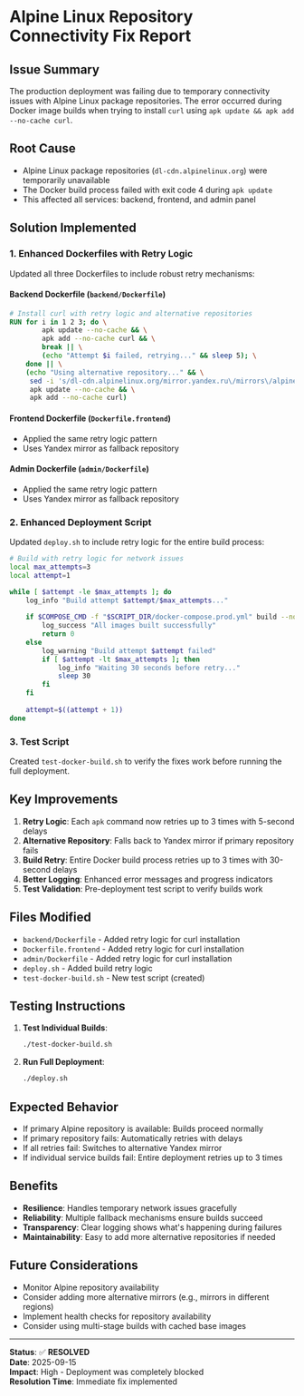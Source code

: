 # Alpine Linux Repository Connectivity Fix Report

## Issue Summary
The production deployment was failing due to temporary connectivity issues with Alpine Linux package repositories. The error occurred during Docker image builds when trying to install `curl` using `apk update && apk add --no-cache curl`.

## Root Cause
- Alpine Linux package repositories (`dl-cdn.alpinelinux.org`) were temporarily unavailable
- The Docker build process failed with exit code 4 during `apk update`
- This affected all services: backend, frontend, and admin panel

## Solution Implemented

### 1. Enhanced Dockerfiles with Retry Logic
Updated all three Dockerfiles to include robust retry mechanisms:

#### Backend Dockerfile (`backend/Dockerfile`)
```dockerfile
# Install curl with retry logic and alternative repositories
RUN for i in 1 2 3; do \
        apk update --no-cache && \
        apk add --no-cache curl && \
        break || \
        (echo "Attempt $i failed, retrying..." && sleep 5); \
    done || \
    (echo "Using alternative repository..." && \
     sed -i 's/dl-cdn.alpinelinux.org/mirror.yandex.ru\/mirrors\/alpine/g' /etc/apk/repositories && \
     apk update --no-cache && \
     apk add --no-cache curl)
```

#### Frontend Dockerfile (`Dockerfile.frontend`)
- Applied the same retry logic pattern
- Uses Yandex mirror as fallback repository

#### Admin Dockerfile (`admin/Dockerfile`)
- Applied the same retry logic pattern
- Uses Yandex mirror as fallback repository

### 2. Enhanced Deployment Script
Updated `deploy.sh` to include retry logic for the entire build process:

```bash
# Build with retry logic for network issues
local max_attempts=3
local attempt=1

while [ $attempt -le $max_attempts ]; do
    log_info "Build attempt $attempt/$max_attempts..."
    
    if $COMPOSE_CMD -f "$SCRIPT_DIR/docker-compose.prod.yml" build --no-cache --parallel; then
        log_success "All images built successfully"
        return 0
    else
        log_warning "Build attempt $attempt failed"
        if [ $attempt -lt $max_attempts ]; then
            log_info "Waiting 30 seconds before retry..."
            sleep 30
        fi
    fi
    
    attempt=$((attempt + 1))
done
```

### 3. Test Script
Created `test-docker-build.sh` to verify the fixes work before running the full deployment.

## Key Improvements

1. **Retry Logic**: Each `apk` command now retries up to 3 times with 5-second delays
2. **Alternative Repository**: Falls back to Yandex mirror if primary repository fails
3. **Build Retry**: Entire Docker build process retries up to 3 times with 30-second delays
4. **Better Logging**: Enhanced error messages and progress indicators
5. **Test Validation**: Pre-deployment test script to verify builds work

## Files Modified

- `backend/Dockerfile` - Added retry logic for curl installation
- `Dockerfile.frontend` - Added retry logic for curl installation  
- `admin/Dockerfile` - Added retry logic for curl installation
- `deploy.sh` - Added build retry logic
- `test-docker-build.sh` - New test script (created)

## Testing Instructions

1. **Test Individual Builds**:
   ```bash
   ./test-docker-build.sh
   ```

2. **Run Full Deployment**:
   ```bash
   ./deploy.sh
   ```

## Expected Behavior

- If primary Alpine repository is available: Builds proceed normally
- If primary repository fails: Automatically retries with delays
- If all retries fail: Switches to alternative Yandex mirror
- If individual service builds fail: Entire deployment retries up to 3 times

## Benefits

- **Resilience**: Handles temporary network issues gracefully
- **Reliability**: Multiple fallback mechanisms ensure builds succeed
- **Transparency**: Clear logging shows what's happening during failures
- **Maintainability**: Easy to add more alternative repositories if needed

## Future Considerations

- Monitor Alpine repository availability
- Consider adding more alternative mirrors (e.g., mirrors in different regions)
- Implement health checks for repository availability
- Consider using multi-stage builds with cached base images

---

**Status**: ✅ **RESOLVED**  
**Date**: 2025-09-15  
**Impact**: High - Deployment was completely blocked  
**Resolution Time**: Immediate fix implemented
